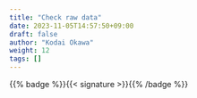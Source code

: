 ```yaml
---
title: "Check raw data"
date: 2023-11-05T14:57:50+09:00
draft: false
author: "Kodai Okawa"
weight: 12
tags: []
---
```


{{% badge %}}{{< signature >}}{{% /badge %}}
